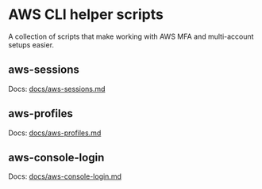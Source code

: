 # AWS CLI helper scripts

A collection of scripts that make working with AWS MFA and multi-account setups
easier.


## aws-sessions

Docs: [docs/aws-sessions.md](docs/aws-sessions.md)


## aws-profiles

Docs: [docs/aws-profiles.md](docs/aws-profiles.md)

## aws-console-login

Docs: [docs/aws-console-login.md](docs/aws-console-login.md)


